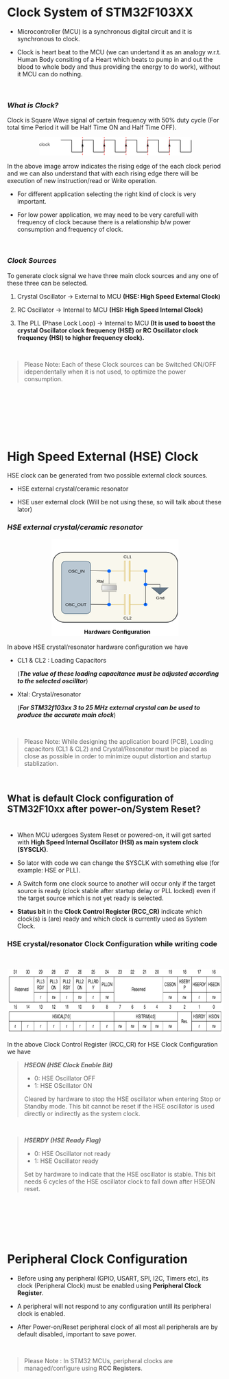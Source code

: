 <br>

# Clock System of STM32F103XX

- Microcontroller (MCU) is a synchronous digital circuit and it is synchronous to clock. 

- Clock is heart beat to the MCU (we can undertand it as an analogy w.r.t. Human Body consiting of a Heart which beats to pump in and out the blood to whole body and thus providing the energy to do work), without it MCU can do nothing.

<br>

### ***What is Clock?***

Clock is Square Wave signal of certain frequency with 50% duty cycle (For total time Period it will be Half Time ON and Half Time OFF).

<p align="center">
  <img width="355" height="42" src="./Assets/clk_1.jpeg">
</p>

In the above image arrow indicates the rising edge of the each clock period and we can also understand that with each rising edge there will be execution of new instruction/read or Write operation.

- For different application selecting the right kind of clock is very important. 

- For low power application, we may need to be very carefull  with frequency of clock because there is a relationship b/w power consumption and frequency of clock.

<br>

### ***Clock Sources***

To generate clock signal we have three main clock sources and any one of these three can be selected.

1. Crystal Oscillator           -> External to MCU      **(HSE: High Speed External Clock)**

2. RC Oscillator                -> Internal to MCU      **(HSI: High Speed Internal Clock)**

3. The PLL (Phase Lock Loop)     -> Internal to MCU **(It is used to boost the crystal Oscillator clock frequency (HSE) or RC Oscillator clock frequency (HSI) to higher frequency clock).**


<br>


>Please Note: Each of these Clock sources can be Switched ON/OFF idependentally when it is not used, to optimize the power consumption.



<br>
<br>
<br>
<br>
<br>
<br>

# High Speed External (HSE) Clock


HSE clock can be generated from two possible external clock sources.

- HSE external crystal/ceramic resonator

- HSE user external clock (Will be not using these, so will talk about these lator)


### ***HSE external crystal/ceramic resonator***


<p align="center">
  <img width="296" height="226" src="./Assets/HSE_Xtal_3.png">
</p>

In above HSE crystal/resonator hardware configuration we have

- CL1 & CL2 : Loading Capacitors

    (***The value of these loading capacitance must be adjusted according to the selected oscilltor***)

- Xtal: Crystal/resonator

    (***For STM32f103xx 3 to 25 MHz external crystal can be used to produce the accurate main clock***)

<br>

>Please Note: While designing the application board (PCB), Loading capacitors (CL1 & CL2) and Crystal/Resonator must be placed as close as possible in order to minimize ouput distortion and startup stablization.


<br>

## What is default Clock configuration of STM32F10xx after power-on/System Reset?
#



- When MCU udergoes System Reset or powered-on, it will get sarted with **High Speed Internal Oscillator (HSI) as main system clock (SYSCLK)**.

- So lator with code we can change the SYSCLK with something else (for example: HSE or PLL).

- A Switch form one clock source to another will occur only if the target source is ready (clock stable after startup delay or PLL locked) even if the target source which is not yet ready is selected.

- **Status bit** in the **Clock Control Register (RCC_CR)** indicate which clock(s) is (are) ready and which clock is currently used as System Clock.

### **HSE crystal/resonator Clock Configuration while writing code**

<br>


<p align="center">
  <img width="900" height="150" src="./Assets/RCC_CR.png">
</p>

In the above Clock Control Register (RCC_CR) for HSE Clock Configuration we have

>***HSEON (HSE Clock Enable Bit)***
>- 0: HSE Oscillator OFF
>- 1: HSE OScillator ON
>
>Cleared by hardware to stop the HSE oscillator when entering Stop or Standby mode. This
bit cannot be reset if the HSE oscillator is used directly or indirectly as the system clock.

<br>

>***HSERDY (HSE Ready Flag)***
>- 0: HSE Oscillator not ready
>- 1: HSE Oscillator ready
>
>Set by hardware to indicate that the HSE oscillator is stable. This bit needs 6 cycles of the
HSE oscillator clock to fall down after HSEON reset.

<br>
<br>
<br>
<br>
<br>

# Peripheral Clock Configuration

- Before using any peripheral (GPIO, USART, SPI, I2C, Timers etc), its clock (Peripheral Clock) must be enabled using **Peripheral Clock Register**.

- A peripheral will not respond to any configuration untill its peripheral clock is enabled.

- After Power-on/Reset peripheral clock of all most all peripherals are by default disabled, important  to save power.

<br>

>Please Note : In STM32 MCUs, peripheral clocks are managed/configure using **RCC Registers**. 









